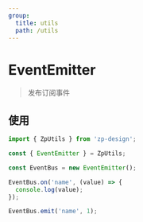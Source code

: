 ```yaml
---
group:
  title: utils
  path: /utils
---
```


# EventEmitter

> 发布订阅事件

## 使用

```ts
import { ZpUtils } from 'zp-design';

const { EventEmitter } = ZpUtils;

const EventBus = new EventEmitter();

EventBus.on('name', (value) => {
  console.log(value);
});

EventBus.emit('name', 1);
```
